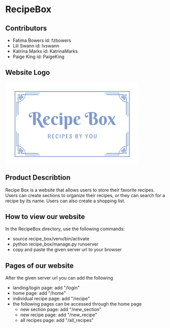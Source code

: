 # RecipeBox

## Contributors
- Fatima Bowers id: fzbowers
- Lili Swann id: lvswann
- Katrina Marks id: KatrinaMarks
- Paige King id: PaigeKing

## Website Logo
![](WebsiteLogo.png)

## Product Describtion
Recipe Box is a website that allows users to store their favorite recipes.
Users can create sections to organize their recipes, or they can search
for a recipe by its name. Users can also create a shopping list.

## How to view our website
In the RecipeBox directory, use the following commands:
- source recipe_box/venv/bin/activate
- python recipe_box/manage.py runserver
- copy and paste the given server url to your browser



## Pages of our website
After the given server url you can add the following
- landing/login page: add "/login"
- home page: add "/home"
- individual recipe page: add "/recipe"
- the following pages can be accessed through the home page
  - new section page: add "/new_section"
  - new recipe page: add "/new_recipe"
  - all recipes page: add "/all_recipes"




[def]: WebsiteLogo.png